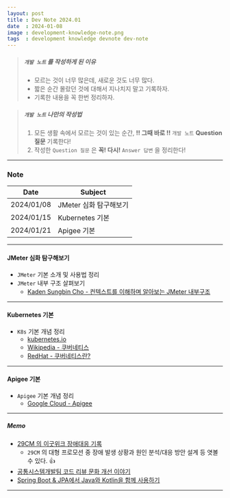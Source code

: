 ```yaml
---
layout: post
title : Dev Note 2024.01
date  : 2024-01-08
image : development-knowledge-note.png
tags  : development knowledge devnote dev-note
---
```


> ##### `개발 노트` 를 작성하게 된 이유
> - 모르는 것이 너무 많은데, 새로운 것도 너무 많다.
> - 짧은 순간 몰랐던 것에 대해서 지나치지 말고 기록하자.
> - 기록한 내용을 꼭 한번 정리하자.

> ##### `개발 노트` 나만의 작성법
> 1. 모든 생활 속에서 모르는 것이 있는 순간, **!! 그때 바로 !!** `개발 노트` **Question 질문** 기록한다!
> 2. 작성한 `Question 질문` 은 **꼭! 다시!** `Answer 답변` 을 정리한다!

---

### Note

| Date | Subject |
| :---: | --- |
| 2024/01/08 | JMeter 심화 탐구해보기 |
| 2024/01/15 | Kubernetes 기본 |
| 2024/01/21 | Apigee 기본 |

---

#### JMeter 심화 탐구해보기

- `JMeter` 기본 소개 및 사용법 정리
- `JMeter` 내부 구조 살펴보기
  - [Kaden Sungbin Cho - 컨텍스트를 이해하며 알아보는 JMeter 내부구조](https://kadensungbincho.tistory.com/203)

---

#### Kubernetes 기본

- `K8s` 기본 개념 정리
  - [kubernetes.io](https://kubernetes.io/ko/docs/concepts/overview/)
  - [Wikipedia - 쿠버네티스](https://ko.wikipedia.org/wiki/%EC%BF%A0%EB%B2%84%EB%84%A4%ED%8B%B0%EC%8A%A4)
  - [RedHat - 쿠버네티스란?](https://www.redhat.com/ko/topics/containers/what-is-kubernetes)

---

#### Apigee 기본

- `Apigee` 기본 개념 정리
  - [Google Cloud - Apigee](https://cloud.google.com/apigee/docs/api-platform/get-started/what-apigee?hl=ko)

---

##### Memo

- [29CM 의 이굿위크 장애대응 기록](https://medium.com/@greg.shiny82/29cm-%EC%9D%98-%EC%9D%B4%EA%B5%BF%EC%9C%84%ED%81%AC-%EC%9E%A5%EC%95%A0%EB%8C%80%EC%9D%91-%EA%B8%B0%EB%A1%9D-177b6b2f07a0)
  - `29CM` 의 대형 프로모션 중 장애 발생 상황과 원인 분석/대응 방안 설계 등 엿볼 수 있다. 👍
- [공통시스템개발팀 코드 리뷰 문화 개선 이야기](https://techblog.woowahan.com/7152/)
- [Spring Boot & JPA에서 Java와 Kotlin을 함께 사용하기](https://tech.inflab.com/20240110-java-and-kotlin/)

---
